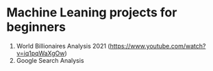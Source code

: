 # Machine Leaning projects for beginners
1. World Billionaires Analysis 2021 (https://www.youtube.com/watch?v=iq1pqWaXgOw)
2. Google Search Analysis 
